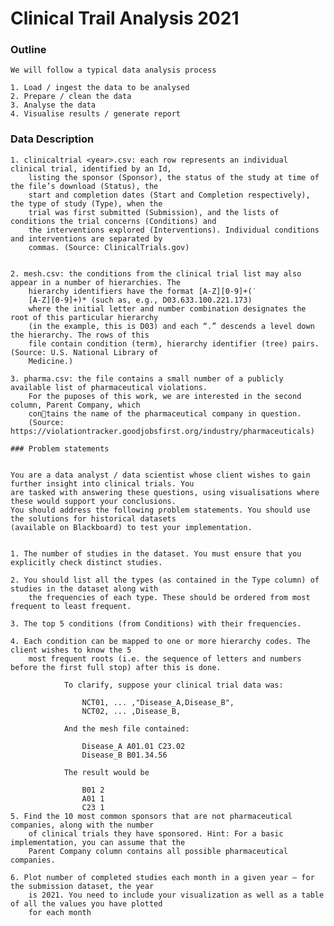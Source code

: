 # Clinical Trail Analysis 2021

### Outline 

    We will follow a typical data analysis process

    1. Load / ingest the data to be analysed
    2. Prepare / clean the data
    3. Analyse the data
    4. Visualise results / generate report

### Data Description 

    1. clinicaltrial <year>.csv: each row represents an individual clinical trial, identified by an Id,
        listing the sponsor (Sponsor), the status of the study at time of the file’s download (Status), the
        start and completion dates (Start and Completion respectively), the type of study (Type), when the
        trial was first submitted (Submission), and the lists of conditions the trial concerns (Conditions) and
        the interventions explored (Interventions). Individual conditions and interventions are separated by
        commas. (Source: ClinicalTrials.gov)

    
    2. mesh.csv: the conditions from the clinical trial list may also appear in a number of hierarchies. The
        hierarchy identifiers have the format [A-Z][0-9]+(˙
        [A-Z][0-9]+)* (such as, e.g., D03.633.100.221.173)
        where the initial letter and number combination designates the root of this particular hierarchy
        (in the example, this is D03) and each “.” descends a level down the hierarchy. The rows of this
        file contain condition (term), hierarchy identifier (tree) pairs. (Source: U.S. National Library of
        Medicine.)

    3. pharma.csv: the file contains a small number of a publicly available list of pharmaceutical violations.
        For the puposes of this work, we are interested in the second column, Parent Company, which 
        contains the name of the pharmaceutical company in question. 
        (Source: https://violationtracker.goodjobsfirst.org/industry/pharmaceuticals)

    ### Problem statements


    You are a data analyst / data scientist whose client wishes to gain further insight into clinical trials. You
    are tasked with answering these questions, using visualisations where these would support your conclusions.
    You should address the following problem statements. You should use the solutions for historical datasets
    (available on Blackboard) to test your implementation.
    
    
    1. The number of studies in the dataset. You must ensure that you explicitly check distinct studies.
    
    2. You should list all the types (as contained in the Type column) of studies in the dataset along with
        the frequencies of each type. These should be ordered from most frequent to least frequent.
    
    3. The top 5 conditions (from Conditions) with their frequencies.
    
    4. Each condition can be mapped to one or more hierarchy codes. The client wishes to know the 5
        most frequent roots (i.e. the sequence of letters and numbers before the first full stop) after this is done.
    
                To clarify, suppose your clinical trial data was:
                    
                    NCT01, ... ,"Disease_A,Disease_B",
                    NCT02, ... ,Disease_B,
                
                And the mesh file contained:
                
                    Disease_A A01.01 C23.02
                    Disease_B B01.34.56

                The result would be
                
                    B01 2
                    A01 1
                    C23 1
    5. Find the 10 most common sponsors that are not pharmaceutical companies, along with the number
        of clinical trials they have sponsored. Hint: For a basic implementation, you can assume that the
        Parent Company column contains all possible pharmaceutical companies.
    
    6. Plot number of completed studies each month in a given year – for the submission dataset, the year
        is 2021. You need to include your visualization as well as a table of all the values you have plotted
        for each month

        

